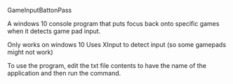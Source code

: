 GameInputBattonPass

A windows 10 console program that puts focus back onto specific games when it detects game pad input.

Only works on windows 10
Uses XInput to detect input (so some gamepads might not work)


To use the program, edit the txt file contents to have the name of the application and then run the command.
